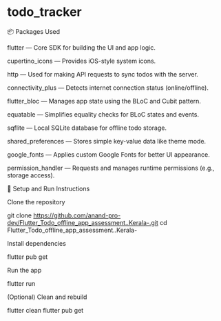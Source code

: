 # todo_tracker

📦 Packages Used

flutter — Core SDK for building the UI and app logic.

cupertino_icons — Provides iOS-style system icons.

http — Used for making API requests to sync todos with the server.

connectivity_plus — Detects internet connection status (online/offline).

flutter_bloc — Manages app state using the BLoC and Cubit pattern.

equatable — Simplifies equality checks for BLoC states and events.

sqflite — Local SQLite database for offline todo storage.

shared_preferences — Stores simple key-value data like theme mode.

google_fonts — Applies custom Google Fonts for better UI appearance.

permission_handler — Requests and manages runtime permissions (e.g., storage access).


🚀 Setup and Run Instructions

Clone the repository

git clone https://github.com/anand-pro-dev/Flutter_Todo_offline_app_assessment..Kerala-.git
cd Flutter_Todo_offline_app_assessment..Kerala-


Install dependencies

flutter pub get


Run the app

flutter run


(Optional) Clean and rebuild

flutter clean
flutter pub get
